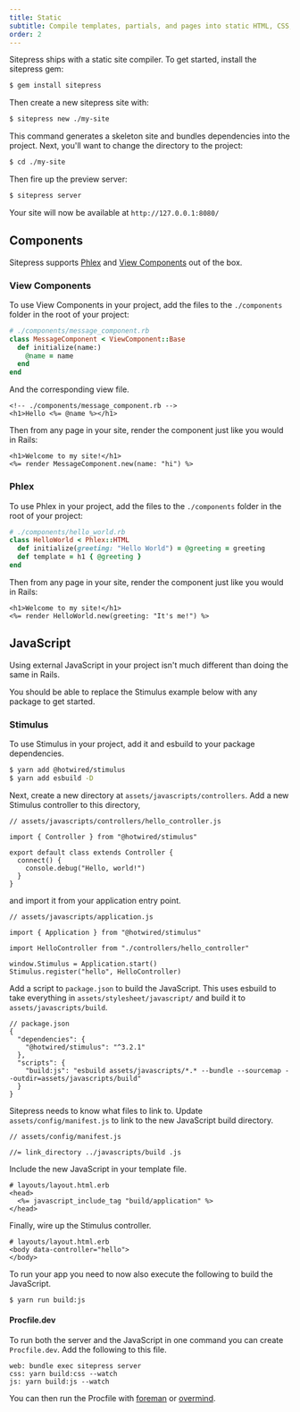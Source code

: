 ```yaml
---
title: Static
subtitle: Compile templates, partials, and pages into static HTML, CSS, & JavaScript files
order: 2
---
```


Sitepress ships with a static site compiler. To get started, install the sitepress gem:

```bash
$ gem install sitepress
```

Then create a new sitepress site with:

```bash
$ sitepress new ./my-site
```

This command generates a skeleton site and bundles dependencies into the project. Next, you'll want to change the directory to the project:

```bash
$ cd ./my-site
```

Then fire up the preview server:

```bash
$ sitepress server
```

Your site will now be available at `http://127.0.0.1:8080/`

## Components

Sitepress supports [Phlex](https://phlex.fun/) and [View Components](https://viewcomponent.org) out of the box.

### View Components

To use View Components in your project, add the files to the `./components` folder in the root of your project:

```ruby
# ./components/message_component.rb
class MessageComponent < ViewComponent::Base
  def initialize(name:)
    @name = name
  end
end
```

And the corresponding view file.

```erb
<!-- ./components/message_component.rb -->
<h1>Hello <%= @name %></h1>
```

Then from any page in your site, render the component just like you would in Rails:

```erb
<h1>Welcome to my site!</h1>
<%= render MessageComponent.new(name: "hi") %>
```

### Phlex

To use Phlex in your project, add the files to the `./components` folder in the root of your project:

```ruby
# ./components/hello_world.rb
class HelloWorld < Phlex::HTML
  def initialize(greeting: "Hello World") = @greeting = greeting
  def template = h1 { @greeting }
end
```

Then from any page in your site, render the component just like you would in Rails:

```erb
<h1>Welcome to my site!</h1>
<%= render HelloWorld.new(greeting: "It's me!") %>
```

## JavaScript

Using external JavaScript in your project isn't much different than doing the same in Rails.

You should be able to replace the Stimulus example below with any package to get started.

### Stimulus

To use Stimulus in your project, add it and esbuild to your package dependencies.

```sh
$ yarn add @hotwired/stimulus
$ yarn add esbuild -D
```

Next, create a new directory at `assets/javascripts/controllers`. Add a new Stimulus controller to this directory,

```
// assets/javascripts/controllers/hello_controller.js

import { Controller } from "@hotwired/stimulus"

export default class extends Controller {
  connect() {
    console.debug("Hello, world!")
  }
}
```

and import it from your application entry point.

```
// assets/javascripts/application.js

import { Application } from "@hotwired/stimulus"

import HelloController from "./controllers/hello_controller"

window.Stimulus = Application.start()
Stimulus.register("hello", HelloController)
```

Add a script to `package.json` to build the JavaScript. This uses esbuild to take everything in `assets/stylesheet/javascript/` and build it to `assets/javascripts/build`.

```
// package.json
{
  "dependencies": {
    "@hotwired/stimulus": "^3.2.1"
  },
  "scripts": {
    "build:js": "esbuild assets/javascripts/*.* --bundle --sourcemap --outdir=assets/javascripts/build"
  }
}
```

Sitepress needs to know what files to link to. Update `assets/config/manifest.js` to link to the new JavaScript build directory.

```
// assets/config/manifest.js

//= link_directory ../javascripts/build .js
```

Include the new JavaScript in your template file.

```erb
# layouts/layout.html.erb
<head>
  <%= javascript_include_tag "build/application" %>
</head>
```

Finally, wire up the Stimulus controller.

```erb
# layouts/layout.html.erb
<body data-controller="hello">
</body>
```

To run your app you need to now also execute the following to build the JavaScript.

```sh
$ yarn run build:js
```

#### Procfile.dev

To run both the server and the JavaScript in one command you can create `Procfile.dev`. Add the following to this file.

```
web: bundle exec sitepress server
css: yarn build:css --watch
js: yarn build:js --watch
```

You can then run the Procfile with [foreman](https://github.com/ddollar/foreman) or [overmind](https://github.com/DarthSim/overmind).
